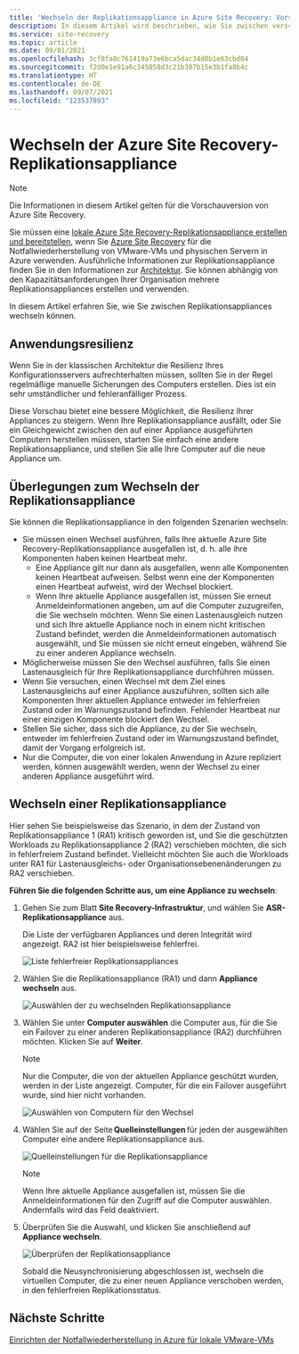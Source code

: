 ```yaml
---
title: 'Wechseln der Replikationsappliance in Azure Site Recovery: Vorschau'
description: In diesem Artikel wird beschrieben, wie Sie zwischen verschiedenen Replikationsappliances wechseln, während Sie VMware-VMs in Azure Site Recovery in Azure replizieren (Vorschau)
ms.service: site-recovery
ms.topic: article
ms.date: 09/01/2021
ms.openlocfilehash: 3cf8fa8c761419a73e6bca5dac34d8b1e63cbd04
ms.sourcegitcommit: f2d0e1e91a6c345858d3c21b387b15e3b1fa8b4c
ms.translationtype: HT
ms.contentlocale: de-DE
ms.lasthandoff: 09/07/2021
ms.locfileid: "123537893"
---
```

# <a name="switch-azure-site-recovery-replication-appliance"></a>Wechseln der Azure Site Recovery-Replikationsappliance

>[!NOTE]
> Die Informationen in diesem Artikel gelten für die Vorschauversion von Azure Site Recovery.

Sie müssen eine [lokale Azure Site Recovery-Replikationsappliance erstellen und bereitstellen](deploy-vmware-azure-replication-appliance-preview.md), wenn Sie [Azure Site Recovery](site-recovery-overview.md) für die Notfallwiederherstellung von VMware-VMs und physischen Servern in Azure verwenden. Ausführliche Informationen zur Replikationsappliance finden Sie in den Informationen zur [Architektur](vmware-azure-architecture-preview.md). Sie können abhängig von den Kapazitätsanforderungen Ihrer Organisation mehrere Replikationsappliances erstellen und verwenden.

In diesem Artikel erfahren Sie, wie Sie zwischen Replikationsappliances wechseln können.

## <a name="application-resilience"></a>Anwendungsresilienz

Wenn Sie in der klassischen Architektur die Resilienz Ihres Konfigurationsservers aufrechterhalten müssen, sollten Sie in der Regel regelmäßige manuelle Sicherungen des Computers erstellen. Dies ist ein sehr umständlicher und fehleranfälliger Prozess.  

Diese Vorschau bietet eine bessere Möglichkeit, die Resilienz Ihrer Appliances zu steigern. Wenn Ihre Replikationsappliance ausfällt, oder Sie ein Gleichgewicht zwischen den auf einer Appliance ausgeführten Computern herstellen müssen, starten Sie einfach eine andere Replikationsappliance, und stellen Sie alle Ihre Computer auf die neue Appliance um.


## <a name="consideration-for-switching-replication-appliance"></a>Überlegungen zum Wechseln der Replikationsappliance

Sie können die Replikationsappliance in den folgenden Szenarien wechseln:

- Sie müssen einen Wechsel ausführen, falls Ihre aktuelle Azure Site Recovery-Replikationsappliance ausgefallen ist, d. h. alle ihre Komponenten haben keinen Heartbeat mehr.
  - Eine Appliance gilt nur dann als ausgefallen, wenn alle Komponenten keinen Heartbeat aufweisen. Selbst wenn eine der Komponenten einen Heartbeat aufweist, wird der Wechsel blockiert.
  - Wenn Ihre aktuelle Appliance ausgefallen ist, müssen Sie erneut Anmeldeinformationen angeben, um auf die Computer zuzugreifen, die Sie wechseln möchten. Wenn Sie einen Lastenausgleich nutzen und sich Ihre aktuelle Appliance noch in einem nicht kritischen Zustand befindet, werden die Anmeldeinformationen automatisch ausgewählt, und Sie müssen sie nicht erneut eingeben, während Sie zu einer anderen Appliance wechseln.
- Möglicherweise müssen Sie den Wechsel ausführen, falls Sie einen Lastenausgleich für Ihre Replikationsappliance durchführen müssen.
- Wenn Sie versuchen, einen Wechsel mit dem Ziel eines Lastenausgleichs auf einer Appliance auszuführen, sollten sich alle Komponenten Ihrer aktuellen Appliance entweder im fehlerfreien Zustand oder im Warnungszustand befinden. Fehlender Heartbeat nur einer einzigen Komponente blockiert den Wechsel.
-  Stellen Sie sicher, dass sich die Appliance, zu der Sie wechseln, entweder im fehlerfreien Zustand oder im Warnungszustand befindet, damit der Vorgang erfolgreich ist.
-  Nur die Computer, die von einer lokalen Anwendung in Azure repliziert werden, können ausgewählt werden, wenn der Wechsel zu einer anderen Appliance ausgeführt wird.  


## <a name="switch-a-replication-appliance"></a>Wechseln einer Replikationsappliance

Hier sehen Sie beispielsweise das Szenario, in dem der Zustand von Replikationsappliance 1 (RA1) kritisch geworden ist, und Sie die geschützten Workloads zu Replikationsappliance 2 (RA2) verschieben möchten, die sich in fehlerfreiem Zustand befindet. Vielleicht möchten Sie auch die Workloads unter RA1 für Lastenausgleichs- oder Organisationsebenenänderungen zu RA2 verschieben.

**Führen Sie die folgenden Schritte aus, um eine Appliance zu wechseln**:

1. Gehen Sie zum Blatt **Site Recovery-Infrastruktur**, und wählen Sie **ASR-Replikationsappliance** aus.

   Die Liste der verfügbaren Appliances und deren Integrität wird angezeigt. RA2 ist hier beispielsweise fehlerfrei.

   ![Liste fehlerfreier Replikationsappliances](./media/switch-replication-appliance-preview/appliance-health.png)

2. Wählen Sie die Replikationsappliance (RA1) und dann **Appliance wechseln** aus.

   ![Auswählen der zu wechselnden Replikationsappliance](./media/switch-replication-appliance-preview/select-switch-appliance.png)


3. Wählen Sie unter **Computer auswählen** die Computer aus, für die Sie ein Failover zu einer anderen Replikationsappliance (RA2) durchführen möchten. Klicken Sie auf **Weiter**.

   >[!NOTE]
   > Nur die Computer, die von der aktuellen Appliance geschützt wurden, werden in der Liste angezeigt. Computer, für die ein Failover ausgeführt wurde, sind hier nicht vorhanden.  

    ![Auswählen von Computern für den Wechsel](./media/switch-replication-appliance-preview/select-machines.png)

4. Wählen Sie auf der Seite **Quelleinstellungen** für jeden der ausgewählten Computer eine andere Replikationsappliance aus.

   ![Quelleinstellungen für die Replikationsappliance](./media/switch-replication-appliance-preview/source-settings.png)

   >[!NOTE]
   > Wenn Ihre aktuelle Appliance ausgefallen ist, müssen Sie die Anmeldeinformationen für den Zugriff auf die Computer auswählen. Andernfalls wird das Feld deaktiviert.

5. Überprüfen Sie die Auswahl, und klicken Sie anschließend auf **Appliance wechseln**.

   ![Überprüfen der Replikationsappliance](./media/switch-replication-appliance-preview/review-switch-appliance.png)

   Sobald die Neusynchronisierung abgeschlossen ist, wechseln die virtuellen Computer, die zu einer neuen Appliance verschoben werden, in den fehlerfreien Replikationsstatus.

## <a name="next-steps"></a>Nächste Schritte
[Einrichten der Notfallwiederherstellung in Azure für lokale VMware-VMs](vmware-azure-set-up-replication-tutorial-preview.md)
